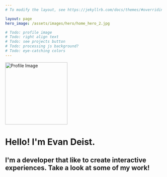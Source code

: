 ```yaml
---
# To modify the layout, see https://jekyllrb.com/docs/themes/#overriding-theme-defaults

layout: page
hero_image: /assets/images/hero/home_hero_2.jpg

# Todo: profile image
# Todo: right align text
# Todo: see projects button
# Todo: processing js background?
# Todo: eye-catching colors
---
```


<div style="display:flex; flex-direction:row">
    <div>
        <img src="/assets/images/other/profile_1.jpg" alt="Profile Image" width="200">
    <div>
        <h1>Hello! I'm Evan Deist.</h1>
        <h2>
            I'm a developer that like to create interactive experiences.
            Take a look at some of my work!
        </h2>
    <div>
</div>